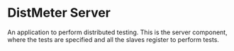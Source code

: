 # DistMeter Server

An application to perform distributed testing. This is the server component, where the tests are specified and all the slaves register to perform tests.
